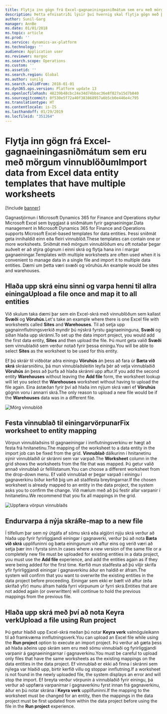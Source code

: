 ```yaml
---
title: Flytja inn gögn frá Excel-gagnaeiningasniðmátum sem eru með mörgum vinnublöðum
description: Þetta efnisatriði lýsir því hvernig skal flytja gögn með því að nota Excel gagnaeiningasniðmát inn í Microsoft Dynamics 365 for Finance and Operations.
author: Sunil-Garg
manager: AnnBe
ms.date: 01/01/2018
ms.topic: article
ms.prod: ''
ms.service: dynamics-ax-platform
ms.technology: ''
audience: Application user
ms.reviewer: margoc
ms.search.scope: Operations
ms.custom: ''
ms.assetid: ''
ms.search.region: Global
ms.author: sunilg
ms.search.validFrom: 2018-01-01
ms.dyn365.ops.version: Platform update 13
ms.openlocfilehash: 48239b48cbc24e34d74bbac36e8f827a15d7b840
ms.sourcegitcommit: 0f530e5f72a40f383868957a6b5cb0e446e4c795
ms.translationtype: HT
ms.contentlocale: is-IS
ms.lasthandoff: 01/29/2019
ms.locfileid: "351264"
---
```

# <a name="import-data-from-excel-data-entity-templates-that-have-multiple-worksheets"></a><span data-ttu-id="cbd62-103">Flytja inn gögn frá Excel-gagnaeiningasniðmátum sem eru með mörgum vinnublöðum</span><span class="sxs-lookup"><span data-stu-id="cbd62-103">Import data from Excel data entity templates that have multiple worksheets</span></span>

[!include [banner](../includes/banner.md)]

<span data-ttu-id="cbd62-104">Gagnastjórnun í Microsoft Dynamics 365 for Finance and Operations styður Microsoft Excel sem byggjast á sniðmátum fyrir gagnaeiningar.</span><span class="sxs-lookup"><span data-stu-id="cbd62-104">Data management in Microsoft Dynamics 365 for Finance and Operations supports Microsoft Excel-based templates for data entities.</span></span> <span data-ttu-id="cbd62-105">Þessi sniðmát geta innihaldið einn eða fleiri vinnublöð.</span><span class="sxs-lookup"><span data-stu-id="cbd62-105">These templates can contain one or more worksheets.</span></span> <span data-ttu-id="cbd62-106">Sniðmát með mörgum vinnublöðum eru oft notaðar þegar auðvelt er að stýra gögnum í einni skrá og flytja hana inn í margar gagnaeiningar.</span><span class="sxs-lookup"><span data-stu-id="cbd62-106">Templates with multiple worksheets are often used when it is convenient to manage data in a single file and import it to multiple data entities.</span></span> <span data-ttu-id="cbd62-107">Dæmi um þetta væri svæði og vöruhús.</span><span class="sxs-lookup"><span data-stu-id="cbd62-107">An example would be sites and warehouses.</span></span>

## <a name="upload-a-file-once-and-map-it-to-all-entities"></a><span data-ttu-id="cbd62-108">Hlaða upp skrá einu sinni og varpa henni til allra eininga</span><span class="sxs-lookup"><span data-stu-id="cbd62-108">Upload a file once and map it to all entities</span></span>
<span data-ttu-id="cbd62-109">Við skulum taka dæmi þar sem ein Excel-skrá með vinnublöðum sem kallast **Svæði** og **Vöruhús**.</span><span class="sxs-lookup"><span data-stu-id="cbd62-109">Let's take an example where there is one Excel file with worksheets called **Sites** and **Warehouses**.</span></span> <span data-ttu-id="cbd62-110">Til að setja upp gagnainnflutningsverkið myndir þú nýskrá fyrstu gagnaeininguna, **Svæði** og síðan hlaða upp skránni.</span><span class="sxs-lookup"><span data-stu-id="cbd62-110">To set up the data import project, you would add the first data entity, **Sites** and then upload the file.</span></span> <span data-ttu-id="cbd62-111">Þú munt geta valið **Svæði** sem vinnublaðið sem verður notað fyrir þessa einingu.</span><span class="sxs-lookup"><span data-stu-id="cbd62-111">You will be able to select **Sites** as the worksheet to be used for this entity.</span></span>

<span data-ttu-id="cbd62-112">Ef þú skráir til viðbótar aðra einingu **Vöruhús** án þess að fara úr **Bæta við skrá** skráarsniðinu, þá mun vinnublaðsleitin leyfa þér að velja vinnublaðið **Vöruhús** án þess að þurfa að hlaða skránni upp aftur.</span><span class="sxs-lookup"><span data-stu-id="cbd62-112">If you add the second entity **Warehouses** without leaving the **Add file** form, the worksheet lookup will let you select the **Warehouses** worksheet without having to upload the file again.</span></span> <span data-ttu-id="cbd62-113">Eina ástæðan fyrir því að hlaða inn nýjum skrá væri ef **Vöruhús** gögnin voru í annarri skrá.</span><span class="sxs-lookup"><span data-stu-id="cbd62-113">The only reason to upload a new file would be if the **Warehouses** data was in a different file.</span></span>

![Mörg vinnublöð](./media/AddFileMultipleWorkSheets.png)

## <a name="fix-worksheet-to-entity-mapping"></a><span data-ttu-id="cbd62-115">Festa vinnublað til einingarvörpunar</span><span class="sxs-lookup"><span data-stu-id="cbd62-115">Fix worksheet to entity mapping</span></span>

<span data-ttu-id="cbd62-116">Vörpun vinnublaðsins til gagnaeiningar í innflutningsverkinu er hægt að festa frá hnitanetinu.</span><span class="sxs-lookup"><span data-stu-id="cbd62-116">The mapping of the worksheet to a data entity in the import job can be fixed from the grid.</span></span> <span data-ttu-id="cbd62-117">**Vinnublað** dálkurinn í hnitanetinu sýnir vinnublaðið úr skránni sem var varpað.</span><span class="sxs-lookup"><span data-stu-id="cbd62-117">The **Worksheet** column in the grid shows the worksheets from the file that was mapped.</span></span> <span data-ttu-id="cbd62-118">Þú getur valið annað vinnublað úr fellilistanum.</span><span class="sxs-lookup"><span data-stu-id="cbd62-118">You can choose a different worksheet from the drop-down menu.</span></span> <span data-ttu-id="cbd62-119">Ef valið vinnublað er þegar varpað í einingu í gagnaverkinu biður kerfið þig um að staðfesta breytingarnar.</span><span class="sxs-lookup"><span data-stu-id="cbd62-119">If the chosen worksheet is already mapped to an entity in the data project, the system asks you to confirm the change.</span></span> <span data-ttu-id="cbd62-120">Við mælum með að þú festir allar varpanir í hnitanetinu.</span><span class="sxs-lookup"><span data-stu-id="cbd62-120">We recommend that you fix all mappings in the grid.</span></span>

![Uppfæra vörpun vinnublaðs](./media/UpdateMappings.png)

## <a name="re-map-to-a-new-file"></a><span data-ttu-id="cbd62-122">Endurvarpa á nýja skrá</span><span class="sxs-lookup"><span data-stu-id="cbd62-122">Re-map to a new file</span></span>

<span data-ttu-id="cbd62-123">Í tilfellum þar sem ný útgáfa af sömu skrá eða algjörri nýju skrá verður að hlaða upp fyrir fyrirliggjandi einingar í gagnaverki, verður þú að nota **Bæta við skrá** upplifuninni og bæta einingunum við aftur eins og verið væri að setja þær inn í fyrsta sinn.</span><span class="sxs-lookup"><span data-stu-id="cbd62-123">In cases where a new version of the same file or a completely new file must be uploaded for existing entities in a data project, you must use the **Add file** experience, and add the entities again as if they were being added for the first time.</span></span> <span data-ttu-id="cbd62-124">Kerfið mun staðfesta að þú viljir skrifa yfir fyrirliggjandi einingar í gagnaverkinu áður en haldið er áfram.</span><span class="sxs-lookup"><span data-stu-id="cbd62-124">The system will confirm that you want to overwrite the existing entities in the data project before proceeding.</span></span> <span data-ttu-id="cbd62-125">Einingar sem ekki er bætt við aftur (eða skrifað yfir) munu áfram halda fyrri vörpunum úr fyrri skrá.</span><span class="sxs-lookup"><span data-stu-id="cbd62-125">Entities that are not added again (or overwritten) will continue to hold the previous mappings from the previous file.</span></span>

## <a name="upload-a-file-using-run-project"></a><span data-ttu-id="cbd62-126">Hlaða upp skrá með því að nota Keyra verk</span><span class="sxs-lookup"><span data-stu-id="cbd62-126">Upload a file using Run project</span></span>

<span data-ttu-id="cbd62-127">Þú getur hlaðið upp Excel-skrá meðan þú notar **Keyra verk** valmöguleikann til að framkvæma innflutningsverk.</span><span class="sxs-lookup"><span data-stu-id="cbd62-127">You can upload an Excel file while using the **Run project** option to execute an import project.</span></span> <span data-ttu-id="cbd62-128">Þú verður að gæta þess að hlaða aðeins upp skrám sem eru með sömu vinnublaði og fyrirliggjandi varpanir á gagnaeiningarnar í gagnaverkinu.</span><span class="sxs-lookup"><span data-stu-id="cbd62-128">You must be careful to upload only files that have the same worksheets as the existing mappings on the data entities in the data project.</span></span> <span data-ttu-id="cbd62-129">Ef vinnublað er ekki að finna í skránni sem nýlega var hlaðið upp, birtir kerfið villu og stoppar innflutning.</span><span class="sxs-lookup"><span data-stu-id="cbd62-129">If a worksheet is not found in the newly uploaded file, the system displays an error and will stop the import.</span></span> <span data-ttu-id="cbd62-130">Ef breyta verður vörpunin á vinnublaðið fyrir einingu, þá verður að uppfæra varpanirnar í gagnaverkinu fyrst innan frá gagnaverkinu, áður en þú notar skrána í **Keyra verk** upplifuninni.</span><span class="sxs-lookup"><span data-stu-id="cbd62-130">If the mapping to the worksheet must be changed for an entity, then the mappings in the data project must be first updated from within the data project before using the file in the **Run project** experience.</span></span>
